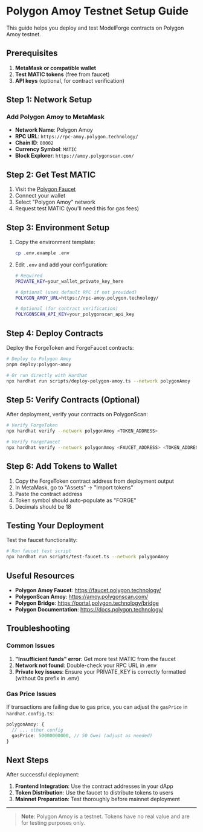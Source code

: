 # Polygon Amoy Testnet Setup Guide

This guide helps you deploy and test ModelForge contracts on Polygon Amoy testnet.

## Prerequisites

1. **MetaMask or compatible wallet**
2. **Test MATIC tokens** (free from faucet)
3. **API keys** (optional, for contract verification)

## Step 1: Network Setup

### Add Polygon Amoy to MetaMask

- **Network Name**: Polygon Amoy
- **RPC URL**: `https://rpc-amoy.polygon.technology/`
- **Chain ID**: `80002`
- **Currency Symbol**: `MATIC`
- **Block Explorer**: `https://amoy.polygonscan.com/`

## Step 2: Get Test MATIC

1. Visit the [Polygon Faucet](https://faucet.polygon.technology/)
2. Connect your wallet
3. Select "Polygon Amoy" network
4. Request test MATIC (you'll need this for gas fees)

## Step 3: Environment Setup

1. Copy the environment template:

   ```bash
   cp .env.example .env
   ```

2. Edit `.env` and add your configuration:

   ```bash
   # Required
   PRIVATE_KEY=your_wallet_private_key_here
   
   # Optional (uses default RPC if not provided)
   POLYGON_AMOY_URL=https://rpc-amoy.polygon.technology/
   
   # Optional (for contract verification)
   POLYGONSCAN_API_KEY=your_polygonscan_api_key
   ```

## Step 4: Deploy Contracts

Deploy the ForgeToken and ForgeFaucet contracts:

```bash
# Deploy to Polygon Amoy
pnpm deploy:polygon-amoy

# Or run directly with Hardhat
npx hardhat run scripts/deploy-polygon-amoy.ts --network polygonAmoy
```

## Step 5: Verify Contracts (Optional)

After deployment, verify your contracts on PolygonScan:

```bash
# Verify ForgeToken
npx hardhat verify --network polygonAmoy <TOKEN_ADDRESS>

# Verify ForgeFaucet
npx hardhat verify --network polygonAmoy <FAUCET_ADDRESS> <TOKEN_ADDRESS>
```

## Step 6: Add Tokens to Wallet

1. Copy the ForgeToken contract address from deployment output
2. In MetaMask, go to "Assets" → "Import tokens"
3. Paste the contract address
4. Token symbol should auto-populate as "FORGE"
5. Decimals should be 18

## Testing Your Deployment

Test the faucet functionality:

```bash
# Run faucet test script
npx hardhat run scripts/test-faucet.ts --network polygonAmoy
```

## Useful Resources

- **Polygon Amoy Faucet**: <https://faucet.polygon.technology/>
- **PolygonScan Amoy**: <https://amoy.polygonscan.com/>
- **Polygon Bridge**: <https://portal.polygon.technology/bridge>
- **Polygon Documentation**: <https://docs.polygon.technology/>

## Troubleshooting

### Common Issues

1. **"Insufficient funds" error**: Get more test MATIC from the faucet
2. **Network not found**: Double-check your RPC URL in .env
3. **Private key issues**: Ensure your PRIVATE_KEY is correctly formatted (without 0x prefix in .env)

### Gas Price Issues

If transactions are failing due to gas price, you can adjust the `gasPrice` in `hardhat.config.ts`:

```typescript
polygonAmoy: {
  // ... other config
  gasPrice: 50000000000, // 50 Gwei (adjust as needed)
}
```

## Next Steps

After successful deployment:

1. **Frontend Integration**: Use the contract addresses in your dApp
2. **Token Distribution**: Use the faucet to distribute tokens to users
3. **Mainnet Preparation**: Test thoroughly before mainnet deployment

---

> **Note**: Polygon Amoy is a testnet. Tokens have no real value and are for testing purposes only.
